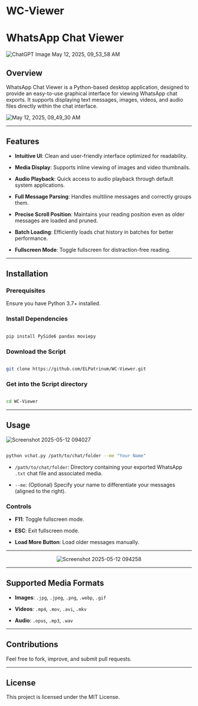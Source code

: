 # WC-Viewer

# WhatsApp Chat Viewer

![ChatGPT Image May 12, 2025, 09_53_58 AM](https://github.com/user-attachments/assets/1796ce4c-237e-42c7-9da2-08efc8c4b8ce)



## Overview



WhatsApp Chat Viewer is a Python-based desktop application, designed to provide an easy-to-use graphical interface for viewing WhatsApp chat exports. It supports displaying text messages, images, videos, and audio files directly within the chat interface.



![May 12, 2025, 09_49_30 AM](https://github.com/user-attachments/assets/bf8e7c0a-c716-499f-b789-8b01a24aa554)



---



## Features



* **Intuitive UI**: Clean and user-friendly interface optimized for readability.

* **Media Display**: Supports inline viewing of images and video thumbnails.

* **Audio Playback**: Quick access to audio playback through default system applications.

* **Full Message Parsing**: Handles multiline messages and correctly groups them.

* **Precise Scroll Position**: Maintains your reading position even as older messages are loaded and pruned.

* **Batch Loading**: Efficiently loads chat history in batches for better performance.

* **Fullscreen Mode**: Toggle fullscreen for distraction-free reading.



---



## Installation



### Prerequisites



Ensure you have Python 3.7+ installed.



### Install Dependencies



```bash

pip install PySide6 pandas moviepy

```

### Download the Script



```bash

git clone https://github.com/ELPatrinum/WC-Viewer.git

```

### Get into the Script directory 



```bash

cd WC-Viewer

```



---



## Usage





![Screenshot 2025-05-12 094027](https://github.com/user-attachments/assets/4d462c68-638f-4290-8832-ff7607d03153)









```bash

python vchat.py /path/to/chat/folder --me "Your Name"

```



* `/path/to/chat/folder`: Directory containing your exported WhatsApp `.txt` chat file and associated media.

* `--me`: (Optional) Specify your name to differentiate your messages (aligned to the right).



### Controls



* **F11**: Toggle fullscreen mode.

* **ESC**: Exit fullscreen mode.

* **Load More Button**: Load older messages manually.



---



<p align="center">

  <img src="https://github.com/user-attachments/assets/7e46b9a1-b4e4-4c6a-a50e-68437f97211c" alt="Screenshot 2025-05-12 094258" />

</p>



---





## Supported Media Formats



* **Images**: `.jpg`, `.jpeg`, `.png`, `.webp`, `.gif`

* **Videos**: `.mp4`, `.mov`, `.avi`, `.mkv`

* **Audio**: `.opus`, `.mp3`, `.wav`



---



## Contributions



Feel free to fork, improve, and submit pull requests.



---



## License



This project is licensed under the MIT License.
